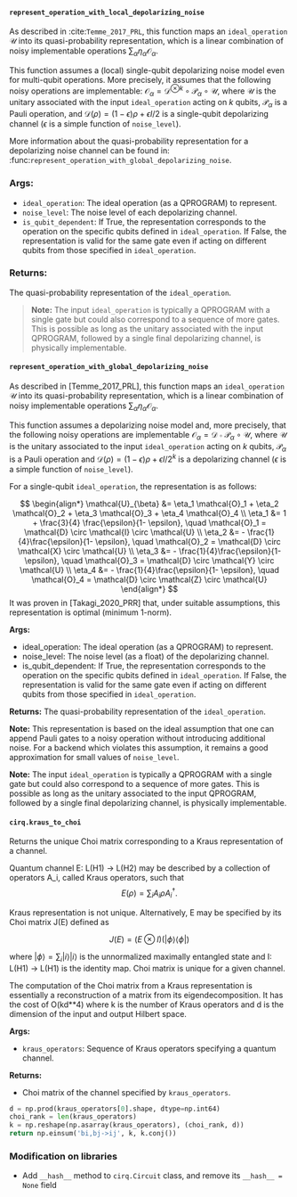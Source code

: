

#### `represent_operation_with_local_depolarizing_noise`

As described in :cite:`Temme_2017_PRL`, this function maps an ``ideal_operation`` $\mathcal{U}$ into its quasi-probability representation, which is a linear combination of noisy implementable operations $\sum_\alpha \eta_{\alpha} \mathcal{O}_{\alpha}$.

This function assumes a (local) single-qubit depolarizing noise model even for multi-qubit operations. More precisely, it assumes that the following noisy operations are implementable: $\mathcal{O}_{\alpha} = \mathcal{D}^{\otimes k} \circ \mathcal{P}_\alpha \circ \mathcal{U}$, where $\mathcal{U}$ is the unitary associated with the input ``ideal_operation`` acting on $k$ qubits, $\mathcal{P}_\alpha$ is a Pauli operation, and $\mathcal{D}(\rho) = (1 - \epsilon) \rho + \epsilon I/2$ is a single-qubit depolarizing channel ($\epsilon$ is a simple function of ``noise_level``).

More information about the quasi-probability representation for a depolarizing noise channel can be found in: :func:`represent_operation_with_global_depolarizing_noise`.

### Args:
- `ideal_operation`: The ideal operation (as a QPROGRAM) to represent.
- `noise_level`: The noise level of each depolarizing channel.
- `is_qubit_dependent`: If True, the representation corresponds to the operation on the specific qubits defined in `ideal_operation`. If False, the representation is valid for the same gate even if acting on different qubits from those specified in `ideal_operation`.

### Returns:
The quasi-probability representation of the ``ideal_operation``.

> **Note:**
> The input ``ideal_operation`` is typically a QPROGRAM with a single gate but could also correspond to a sequence of more gates. This is possible as long as the unitary associated with the input QPROGRAM, followed by a single final depolarizing channel, is physically implementable.



#### `represent_operation_with_global_depolarizing_noise`

As described in [Temme_2017_PRL], this function maps an `ideal_operation` $\mathcal{U}$ into its quasi-probability representation, which is a linear combination of noisy implementable operations $\sum_{\alpha} \eta_{\alpha} \mathcal{O}_{\alpha}$.

This function assumes a depolarizing noise model and, more precisely, that the following noisy operations are implementable $\mathcal{O}_{\alpha} = \mathcal{D} \circ \mathcal{P}_{\alpha} \circ \mathcal{U}$, where $\mathcal{U}$ is the unitary associated to the input `ideal_operation` acting on $k$ qubits, $\mathcal{P}_{\alpha}$ is a Pauli operation and $\mathcal{D}(\rho) = (1 - \epsilon) \rho + \epsilon I/2^k$ is a depolarizing channel ($\epsilon$ is a simple function of `noise_level`).

For a single-qubit `ideal_operation`, the representation is as follows:

$$
\begin{align*}
\mathcal{U}_{\beta} &= \eta_1 \mathcal{O}_1 + \eta_2 \mathcal{O}_2 + \eta_3 \mathcal{O}_3 + \eta_4 \mathcal{O}_4 \\
\eta_1 &= 1 + \frac{3}{4} \frac{\epsilon}{1- \epsilon}, \quad \mathcal{O}_1 = \mathcal{D} \circ \mathcal{I} \circ \mathcal{U} \\
\eta_2 &= - \frac{1}{4}\frac{\epsilon}{1- \epsilon}, \quad \mathcal{O}_2 = \mathcal{D} \circ \mathcal{X} \circ \mathcal{U} \\
\eta_3 &= - \frac{1}{4}\frac{\epsilon}{1- \epsilon}, \quad \mathcal{O}_3 = \mathcal{D} \circ \mathcal{Y} \circ \mathcal{U} \\
\eta_4 &= - \frac{1}{4}\frac{\epsilon}{1- \epsilon}, \quad \mathcal{O}_4 = \mathcal{D} \circ \mathcal{Z} \circ \mathcal{U}
\end{align*}
$$
It was proven in [Takagi_2020_PRR] that, under suitable assumptions, this representation is optimal (minimum 1-norm).

**Args:**

- ideal_operation: The ideal operation (as a QPROGRAM) to represent.
- noise_level: The noise level (as a float) of the depolarizing channel.
- is_qubit_dependent: If True, the representation corresponds to the operation on the specific qubits defined in `ideal_operation`. If False, the representation is valid for the same gate even if acting on different qubits from those specified in `ideal_operation`.

**Returns:**
The quasi-probability representation of the `ideal_operation`.

**Note:**
This representation is based on the ideal assumption that one can append Pauli gates to a noisy operation without introducing additional noise. For a backend which violates this assumption, it remains a good approximation for small values of `noise_level`.

**Note:**
The input `ideal_operation` is typically a QPROGRAM with a single gate but could also correspond to a sequence of more gates. This is possible as long as the unitary associated to the input QPROGRAM, followed by a single final depolarizing channel, is physically implementable.





#### `cirq.kraus_to_choi`

Returns the unique Choi matrix corresponding to a Kraus representation of a channel.

Quantum channel E: L(H1) -> L(H2) may be described by a collection of operators A_i, called
Kraus operators, such that
$$
E(\rho) = \sum_i A_i \rho A_i^\dagger.
$$

Kraus representation is not unique. Alternatively, E may be specified by its Choi matrix J(E)
defined as

$$
J(E) = (E \otimes I)(|\phi\rangle\langle\phi|)
$$

where $|\phi\rangle = \sum_i|i\rangle|i\rangle$ is the unnormalized maximally entangled state
and I: L(H1) -> L(H1) is the identity map. Choi matrix is unique for a given channel.

The computation of the Choi matrix from a Kraus representation is essentially a reconstruction
of a matrix from its eigendecomposition. It has the cost of O(kd**4) where k is the number of
Kraus operators and d is the dimension of the input and output Hilbert space.

**Args:**
  - `kraus_operators`: Sequence of Kraus operators specifying a quantum channel.

**Returns:**
  - Choi matrix of the channel specified by `kraus_operators`.



```python
d = np.prod(kraus_operators[0].shape, dtype=np.int64)
choi_rank = len(kraus_operators)
k = np.reshape(np.asarray(kraus_operators), (choi_rank, d))
return np.einsum('bi,bj->ij', k, k.conj())
```











### Modification on libraries

- Add `__hash__` method to `cirq.Circuit` class, and remove its `__hash__ = None` field

